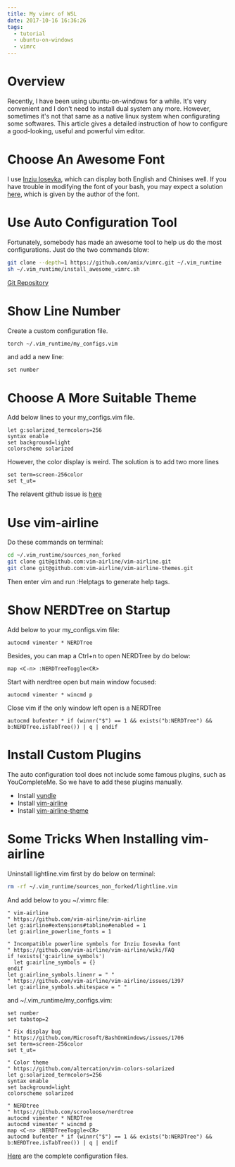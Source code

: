 ```yaml
---
title: My vimrc of WSL
date: 2017-10-16 16:36:26
tags: 
  - tutorial
  - ubuntu-on-windows 
  - vimrc
---
```


# Overview

Recently, I have been using ubuntu-on-windows for a while. It's very convenient and I don't need to install dual system any more. However, sometimes it's not that same as a native linux system when configurating some softwares. This article gives a detailed instruction of how to configure a good-looking, useful and powerful vim editor.

<!--more-->

# Choose An Awesome Font
I use [Inziu Iosevka](https://be5invis.github.io/Iosevka/inziu.html), which can display both English and Chinises well. If you have trouble in modifying the font of your bash, you may expect a solution [here](https://www.zhihu.com/question/36344262/answer/67191917), which is given by the author of the font.

# Use Auto Configuration Tool

Fortunately, somebody has made an awesome tool to help us do the most configurations. Just do the two commands blow:

```bash
git clone --depth=1 https://github.com/amix/vimrc.git ~/.vim_runtime
sh ~/.vim_runtime/install_awesome_vimrc.sh
```

[Git Repository](https://github.com/amix/vimrc)

# Show Line Number

Create a custom configuration file.
```bash
torch ~/.vim_runtime/my_configs.vim
```

and add a new line:
```
set number
```

# Choose A More Suitable Theme

Add below lines to your my_configs.vim file.

```
let g:solarized_termcolors=256
syntax enable
set background=light
colorscheme solarized
```

However, the color display is weird. The solution is to add two more lines
```
set term=screen-256color
set t_ut=
```

The relavent github issue is [here](https://github.com/Microsoft/BashOnWindows/issues/1706)

# Use vim-airline
Do these commands on terminal:
```bash
cd ~/.vim_runtime/sources_non_forked
git clone git@github.com:vim-airline/vim-airline.git
git clone git@github.com:vim-airline/vim-airline-themes.git
```
Then enter vim and run :Helptags to generate help tags.

# Show NERDTree on Startup

Add below to your my_configs.vim file:

```
autocmd vimenter * NERDTree
```

Besides, you can map a Ctrl+n to open NERDTree by do below:
```
map <C-n> :NERDTreeToggle<CR>
```

Start with nerdtree open but main window focused:
```
autocmd vimenter * wincmd p
```

Close vim if the only window left open is a NERDTree
```
autocmd bufenter * if (winnr("$") == 1 && exists("b:NERDTree") && b:NERDTree.isTabTree()) | q | endif
```

# Install Custom Plugins
The auto configuration tool does not include some famous plugins, such as YouCompleteMe. So we have to add these plugins manually.
- Install [vundle](https://github.com/VundleVim/Vundle.vim)
- Install [vim-airline](https://github.com/vim-airline/vim-airline)
- Install [vim-airline-theme](https://github.com/vim-airline/vim-airline-themes)

# Some Tricks When Installing vim-airline
Uninstall lightline.vim first by do below on terminal:
```bash
rm -rf ~/.vim_runtime/sources_non_forked/lightline.vim
```
And add below to you ~/.vimrc file:
```
" vim-airline 
" https://github.com/vim-airline/vim-airline
let g:airline#extensions#tabline#enabled = 1
let g:airline_powerline_fonts = 1

" Incompatible powerline symbols for Inziu Iosevka font
" https://github.com/vim-airline/vim-airline/wiki/FAQ
if !exists('g:airline_symbols')
  let g:airline_symbols = {}
endif
let g:airline_symbols.linenr = " " 
" https://github.com/vim-airline/vim-airline/issues/1397
let g:airline_symbols.whitespace = " "
```
and ~/.vim_runtime/my_configs.vim:
```
set number
set tabstop=2

" Fix display bug
" https://github.com/Microsoft/BashOnWindows/issues/1706
set term=screen-256color
set t_ut=

" Color theme
" https://github.com/altercation/vim-colors-solarized
let g:solarized_termcolors=256
syntax enable
set background=light
colorscheme solarized

" NERDtree
" https://github.com/scrooloose/nerdtree
autocmd vimenter * NERDTree
autocmd vimenter * wincmd p
map <C-n> :NERDTreeToggle<CR>
autocmd bufenter * if (winnr("$") == 1 && exists("b:NERDTree") && b:NERDTree.isTabTree()) | q | endif
```
[Here](https://gist.github.com/dynamicheart/bbdd0bc18494a41969006f9edf20e3f3) are the complete configuration files.
